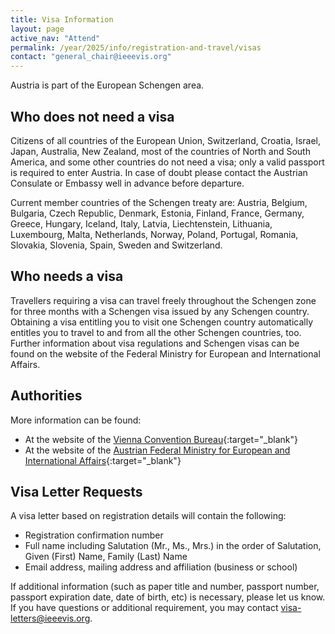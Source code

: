 ```yaml
---
title: Visa Information
layout: page
active_nav: "Attend"
permalink: /year/2025/info/registration-and-travel/visas
contact: "general_chair@ieeevis.org"
---
```


Austria is part of the European Schengen area.

## Who does not need a visa

Citizens of all countries of the European Union, Switzerland, Croatia, Israel, Japan, Australia, New Zealand, most of the countries of North and South America, and some other countries do not need a visa; only a valid passport is required to enter Austria. In case of doubt please contact the Austrian Consulate or Embassy well in advance before departure.

Current member countries of the Schengen treaty are: Austria, Belgium, Bulgaria, Czech Republic, Denmark, Estonia, Finland, France, Germany, Greece, Hungary, Iceland, Italy, Latvia, Liechtenstein, Lithuania, Luxembourg, Malta, Netherlands, Norway, Poland, Portugal, Romania, Slovakia, Slovenia, Spain, Sweden and Switzerland.


## Who needs a visa

Travellers requiring a visa can travel freely throughout the Schengen zone for three months with a Schengen visa issued by any Schengen country. Obtaining a visa entitling you to visit one Schengen country automatically entitles you to travel to and from all the other Schengen countries, too. Further information about visa regulations and Schengen visas can be found on the website of the Federal Ministry for European and International Affairs.


## Authorities

More information can be found:
* At the website of the [Vienna Convention Bureau](https://meeting.vienna.info/en/why-vienna/further-information-vienna/visa-364566){:target="_blank"}
* At the website of the [Austrian Federal Ministry for European and International Affairs](https://www.bmeia.gv.at/en/travel-stay/entrance-and-residence-in-austria/){:target="_blank"}


## Visa Letter Requests

A visa letter based on registration details will contain the following:

* Registration confirmation number
* Full name including Salutation (Mr., Ms., Mrs.) in the order of Salutation, Given (First) Name, Family (Last) Name
* Email address, mailing address and affiliation (business or school)

If additional information (such as paper title and number, passport number, passport expiration date, date of birth, etc) is necessary, please let us know. If you have questions or additional requirement, you may contact [visa-letters@ieeevis.org](mailto:visa-letters@ieeevis.org).

